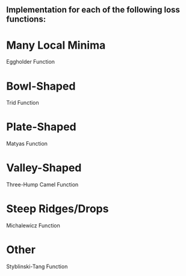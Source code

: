 ## Implementation for each of the following loss functions:

# Many Local Minima
Eggholder Function

# Bowl-Shaped
Trid Function

# Plate-Shaped
Matyas Function

# Valley-Shaped
Three-Hump Camel Function

# Steep Ridges/Drops
Michalewicz Function

# Other
Styblinski-Tang Function
